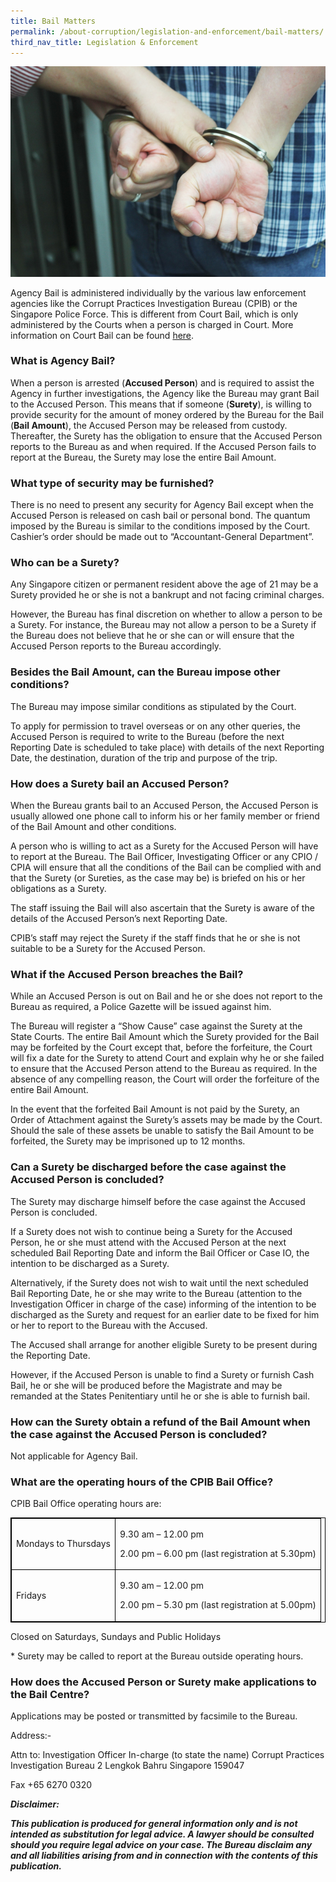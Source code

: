 ```yaml
---
title: Bail Matters
permalink: /about-corruption/legislation-and-enforcement/bail-matters/
third_nav_title: Legislation & Enforcement
---
```


<style>
table, th, td {
  border: 1px solid black;
  border-collapse: collapse;
}
</style>

<img src="/images/abt-corruption_bailmatters.png" alt="bail matters">

Agency Bail is administered individually by the various law enforcement agencies like the Corrupt Practices Investigation Bureau (CPIB) or the Singapore Police Force. This is different from Court Bail, which is only administered by the Courts when a person is charged in Court. More information on Court Bail can be found <a href="https://www.statecourts.gov.sg/CriminalCase/Documents/DutiesOfABailor.pdf" target="_blank">here</a>.

### **What is Agency Bail?**

When a person is arrested (**Accused Person**) and is required to assist the Agency in further investigations, the Agency like the Bureau may grant Bail to the Accused Person. This means that if someone (**Surety**), is willing to provide security for the amount of money ordered by the Bureau for the Bail (**Bail Amount**), the Accused Person may be released from custody. Thereafter, the Surety has the obligation to ensure that the Accused Person reports to the Bureau as and when required. If the Accused Person fails to report at the Bureau, the Surety may lose the entire Bail Amount.

### **What type of security may be furnished?**

There is no need to present any security for Agency Bail except when the Accused Person is released on cash bail or personal bond. The quantum imposed by the Bureau is similar to the conditions imposed by the Court. Cashier’s order should be made out to “Accountant-General Department”.

### **Who can be a Surety?**

Any Singapore citizen or permanent resident above the age of 21 may be a Surety provided he or she is not a bankrupt and not facing criminal charges.

However, the Bureau has final discretion on whether to allow a person to be a Surety. For instance, the Bureau may not allow a person to be a Surety if the Bureau does not believe that he or she can or will ensure that the Accused Person reports to the Bureau accordingly.

### **Besides the Bail Amount, can the Bureau impose other conditions?**

The Bureau may impose similar conditions as stipulated by the Court.

To apply for permission to travel overseas or on any other queries, the Accused Person is required to write to the Bureau (before the next Reporting Date is scheduled to take place) with details of the next Reporting Date, the destination, duration of the trip and purpose of the trip.

### **How does a Surety bail an Accused Person?**

When the Bureau grants bail to an Accused Person, the Accused Person is usually allowed one phone call to inform his or her family member or friend of the Bail Amount and other conditions.

A person who is willing to act as a Surety for the Accused Person will have to report at the Bureau. The Bail Officer, Investigating Officer or any CPIO / CPIA will ensure that all the conditions of the Bail can be complied with and that the Surety (or Sureties, as the case may be) is briefed on his or her obligations as a Surety.

The staff issuing the Bail will also ascertain that the Surety is aware of the details of the Accused Person’s next Reporting Date.

CPIB’s staff may reject the Surety if the staff finds that he or she is not suitable to be a Surety for the Accused Person.

### **What if the Accused Person breaches the Bail?**

While an Accused Person is out on Bail and he or she does not report to the Bureau as required, a Police Gazette will be issued against him.

The Bureau will register a “Show Cause” case against the Surety at the State Courts. The entire Bail Amount which the Surety provided for the Bail may be forfeited by the Court except that, before the forfeiture, the Court will fix a date for the Surety to attend Court and explain why he or she failed to ensure that the Accused Person attend to the Bureau as required. In the absence of any compelling reason, the Court will order the forfeiture of the entire Bail Amount.

In the event that the forfeited Bail Amount is not paid by the Surety, an Order of Attachment against the Surety’s assets may be made by the Court. Should the sale of these assets be unable to satisfy the Bail Amount to be forfeited, the Surety may be imprisoned up to 12 months.

### **Can a Surety be discharged before the case against the Accused Person is concluded?**

The Surety may discharge himself before the case against the Accused Person is concluded.

If a Surety does not wish to continue being a Surety for the Accused Person, he or she must attend with the Accused Person at the next scheduled Bail Reporting Date and inform the Bail Officer or Case IO, the intention to be discharged as a Surety.

Alternatively, if the Surety does not wish to wait until the next scheduled Bail Reporting Date, he or she may write to the Bureau (attention to the Investigation Officer in charge of the case) informing of the intention to be discharged as the Surety and request for an earlier date to be fixed for him or her to report to the Bureau with the Accused.

The Accused shall arrange for another eligible Surety to be present during the Reporting Date.

However, if the Accused Person is unable to find a Surety or furnish Cash Bail, he or she will be produced before the Magistrate and may be remanded at the States Penitentiary until he or she is able to furnish bail.

### **How can the Surety obtain a refund of the Bail Amount when the case against the Accused Person is concluded?**

Not applicable for Agency Bail.

### **What are the operating hours of the CPIB Bail Office?**

CPIB Bail Office operating hours are:

<table>

  <tr>
    <td><p>Mondays to Thursdays</p></td>
    <td>
      <p>9.30 am – 12.00 pm</p>
      <p>2.00 pm – 6.00 pm (last registration at 5.30pm)</p>
  </td>
  </tr>

  <tr>
    <td><p>Fridays</p></td>
    <td>
      <p>9.30 am – 12.00 pm</p>
      <p>2.00 pm – 5.30 pm (last registration at 5.00pm)</p>
    </td>
  </tr>
  
</table>

Closed on Saturdays, Sundays and Public Holidays

<p>* Surety may be called to report at the Bureau outside operating hours.</p>


### **How does the Accused Person or Surety make applications to the Bail Centre?**

Applications may be posted or transmitted by facsimile to the Bureau.

Address:-

Attn to: Investigation Officer In-charge (to state the name)
            Corrupt Practices Investigation Bureau
            2 Lengkok Bahru
            Singapore 159047

Fax +65 6270 0320

***Disclaimer:***

***This publication is produced for general information only and is not intended as substitution for legal advice. A lawyer should be consulted should you require legal advice on your case. The Bureau disclaim any and all liabilities arising from and in connection with the contents of this publication.***
